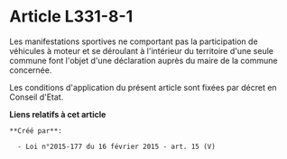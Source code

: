 # Article L331-8-1

Les manifestations sportives ne comportant pas la participation de véhicules à moteur et se déroulant à l'intérieur du
territoire d'une seule commune font l'objet d'une déclaration auprès du maire de la commune concernée.

Les conditions d'application du présent article sont fixées par décret en Conseil d'Etat.

**Liens relatifs à cet article**

	**Créé par**:

	  - Loi n°2015-177 du 16 février 2015 - art. 15 (V)
